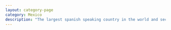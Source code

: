 ```yaml
---
layout: category-page
category: Mexico
description: "The largest spanish speaking country in the world and second largest economy in Latin America"
---
```

